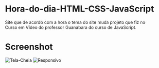 # Hora-do-dia-HTML-CSS-JavaScript
 Site que de acordo com a hora o tema do site muda projeto que fiz no Curso em Vídeo do professor Guanabara do curso de JavaScript.
# Screenshot
![Tela-Cheia](https://github.com/carlosdaniel-coder/Hora-do-dia-HTML-CSS-JavaScript/assets/136939779/892f4ea2-090a-42a7-9641-31acec367766)
![Responsivo](https://github.com/carlosdaniel-coder/Hora-do-dia-HTML-CSS-JavaScript/assets/136939779/7448fb36-39b3-4aa1-9772-6b03ebcce5d2)
